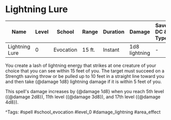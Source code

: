 # Lightning Lure

| Name | Level | School | Range | Duration | Damage | Save DC & Type |
|------|-------|--------|-------|----------|--------|----------------|
| Lightning Lure | 0 | Evocation | 15 ft. | Instant | 1d8 lightning | - |

You create a lash of lightning energy that strikes at one creature of your choice that you can see within 15 feet of you. The target must succeed on a Strength saving throw or be pulled up to 10 feet in a straight line toward you and then take {@damage 1d8} lightning damage if it is within 5 feet of you.

This spell's damage increases by {@damage 1d8} when you reach 5th level ({@damage 2d8}), 11th level ({@damage 3d8}), and 17th level ({@damage 4d8}).

^Tags: #spell #school_evocation #level_0 #damage_lightning #area_effect
